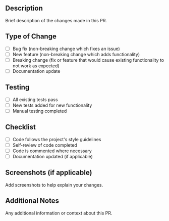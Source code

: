 ## Description

Brief description of the changes made in this PR.

## Type of Change

- [ ] Bug fix (non-breaking change which fixes an issue)
- [ ] New feature (non-breaking change which adds functionality)
- [ ] Breaking change (fix or feature that would cause existing functionality to not work as expected)
- [ ] Documentation update

## Testing

- [ ] All existing tests pass
- [ ] New tests added for new functionality
- [ ] Manual testing completed

## Checklist

- [ ] Code follows the project's style guidelines
- [ ] Self-review of code completed
- [ ] Code is commented where necessary
- [ ] Documentation updated (if applicable)

## Screenshots (if applicable)

Add screenshots to help explain your changes.

## Additional Notes

Any additional information or context about this PR.
